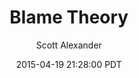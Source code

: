 ---
layout: podcast
title: "Blame Theory"
author: Scott Alexander
description: https://slatestarcodex.com/2015/04/19/blame-theory/
date: 2015-04-19 21:28:00 PDT
length: 1323360
duration: 331
guid: blame-theory
---